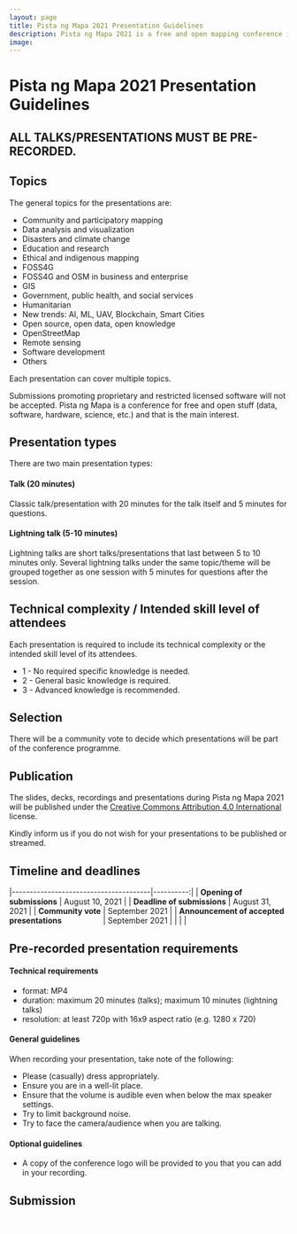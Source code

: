 ```yaml
---
layout: page
title: Pista ng Mapa 2021 Presentation Guidelines
description: Pista ng Mapa 2021 is a free and open mapping conference in the Philippines
image:
---
```

<h1 class="color-pnm-blue mb-4">Pista ng Mapa 2021 Presentation Guidelines</h1>


## ALL TALKS/PRESENTATIONS MUST BE PRE-RECORDED.

## Topics

The general topics for the presentations are:

* Community and participatory mapping
* Data analysis and visualization
* Disasters and climate change
* Education and research
* Ethical and indigenous mapping
* FOSS4G
* FOSS4G and OSM in business and enterprise
* GIS
* Government, public health, and social services
* Humanitarian
* New trends: AI, ML, UAV, Blockchain, Smart Cities
* Open source, open data, open knowledge
* OpenStreetMap
* Remote sensing
* Software development
* Others

Each presentation can cover multiple topics.

Submissions promoting proprietary and restricted licensed software will not be accepted. Pista ng Mapa is a conference for free and open stuff (data, software, hardware, science, etc.) and that is the main interest.

## Presentation types

There are two main presentation types:

#### Talk (20 minutes)

Classic talk/presentation with 20 minutes for the talk itself and 5 minutes for questions.

#### Lightning talk (5-10 minutes)

Lightning talks are short talks/presentations that last between 5 to 10 minutes only. Several lightning talks under the same topic/theme will be grouped together as one session with 5 minutes for questions after the session.

## Technical complexity / Intended skill level of attendees

Each presentation is required to include its technical complexity or the intended skill level of its attendees.

* 1 - No required specific knowledge is needed.
* 2 - General basic knowledge is required.
* 3 - Advanced knowledge is recommended.

## Selection

There will be a community vote to decide which presentations will be part of the conference programme.

## Publication

The slides, decks, recordings and presentations during Pista ng Mapa 2021 will be published under the [Creative Commons Attribution 4.0 International](https://creativecommons.org/licenses/by/4.0/) license.

Kindly inform us if you do not wish for your presentations to be published or streamed.

## Timeline and deadlines

|---------------------------------------|----------:|
| **Opening of submissions**            |     August 10, 2021     |
| **Deadline of submissions**           |     August 31, 2021    |
| **Community vote**                    |     September 2021    |
| **Announcement of accepted presentations** &nbsp; &nbsp; &nbsp; &nbsp; &nbsp; &nbsp; &nbsp; &nbsp; &nbsp; |     September 2021    |
|   |   |


## Pre-recorded presentation requirements

#### Technical requirements
* format: MP4
* duration: maximum 20 minutes (talks); maximum 10 minutes (lightning talks)
* resolution: at least 720p with 16x9 aspect ratio (e.g. 1280 x 720)

#### General guidelines
When recording your presentation, take note of the following:
* Please (casually) dress appropriately.
* Ensure you are in a well-lit place.
* Ensure that the volume is audible even when below the max speaker settings.
* Try to limit background noise.
* Try to face the camera/audience when you are talking.

#### Optional guidelines
* A copy of the conference logo will be provided to you that you can add in your recording.

## Submission
<div class="d-flex justify-content-start pt-2 pb-4"><a
    href="https://airtable.com/shrX5HgNJl5fhxtkg"
    target="_blank" class="btn btn-lg bg-color-pnm-blue col-sm-12 col-md-6" style="color: white;" role="button"
    aria-disabled="true"><strong class="font-poppins">Submit a presentation</strong></a>
</div>